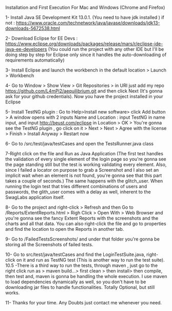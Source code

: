 Installation and First Execution For Mac and Windows (Chrome and Firefox)

1- Install Java SE Development Kit 13.0.1. (You need to have jdk installed ) if not : https://www.oracle.com/technetwork/java/javase/downloads/jdk13-downloads-5672538.html

2- Download Eclipse for EE Devs : https://www.eclipse.org/downloads/packages/release/mars/r/eclipse-ide-java-ee-developers
(You could run the project with any other IDE but I'll be doing step by step for Eclipse only since it handles the auto-downloading of requirements automatically)

3- Install Eclipse and launch the workbench in the default location > Launch > Workbench

4- Go to Window > Show View > Git Repositories > in URI just add my repo https://github.com/L4mPi2/aequilibrium.git and then click Next (It's gonna ask for your github credentials). Now you have the project installed in your Eclipse

5- Install TestNG plugin : Go to Help>Install new software> click Add button > A window opens with 2 inputs Name and Location : input TestNG in name input, and input http://beust.com/eclipse in Location > OK  > You're gonna see the TestNG plugin , go click on it > Next > Next > Agree with the license > Finish > Install Anyway > Restart now

6- Go to /src/test/java/testCases and open the TestsRunner.java class

7-Right click on the file and Run as Java Application (The first test handles the validation of every single element of the login page so you're gonna see the page standing still but the test is working validating every element. Also, since I failed a locator on purpose to grab a Screenshot and I also set an implicit wait when an element is not found, you're gonna see that this part takes a couple of seconds.)
The same happens with the glitch_user. When running the login test that tries different combinations of users and passwords, the glith_user comes with a delay as well, inherent to the SwagLabs application itself.

8- Go to the project and right-click > Refresh and then Go to  /Reports/ExtentReports.html > Righ Click > Open With > Web Browser and you're gonna see the fancy Extent Reports with the screenshots and the charts and all that data.
You can also right-click the file and go to properties and find the location to open the Reports in another tab.

9- Go to /FailedTestsScreenshots/ and under that folder you're gonna be storing all the Screenshots of failed tests.

10- Go to src/test/java/testCases and find the LoginTestSuite.java, right-click on it and run as TestNG test (This is another way to run the test suite). 
10.5 -There is a third way to run the tests, through maven , just go to the right click run as > maven build...> first clean > then install> then compile, then test and, maven is gonna be handling the whole execution. I use maven to load dependencies dynamically as well, so you don't have to be downloading jar files to handle functionalities. Totally Optional, but still works.

11- Thanks for your time. Any Doubts just contact me whenever you need.
